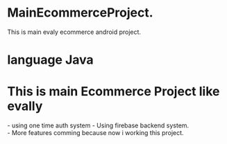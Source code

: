 # MainEcommerceProject.
This is main evaly ecommerce android project.
<h1> language Java</h1>
<h1>This is main Ecommerce Project like evally </h1>
- using one time auth system
- Using firebase backend system.</br>
- More features comming because now i working this project.

